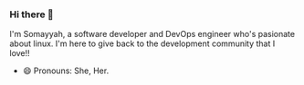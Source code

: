 ### Hi there 👋

I'm Somayyah, a software developer and DevOps engineer who's pasionate about linux. I'm here to give back to the development community that I love!!

- 😄 Pronouns: She, Her.
<!--
**Somayyah/Somayyah** is a ✨ _special_ ✨ repository because its `README.md` (this file) appears on your GitHub profile.

Here are some ideas to get you started:

- 🔭 I’m currently working on ...
- 🌱 I’m currently learning ...
- 👯 I’m looking to collaborate on ...
- 🤔 I’m looking for help with ...
- 💬 Ask me about ...
- 📫 How to reach me: ...

- ⚡ Fun fact: ...
-->
